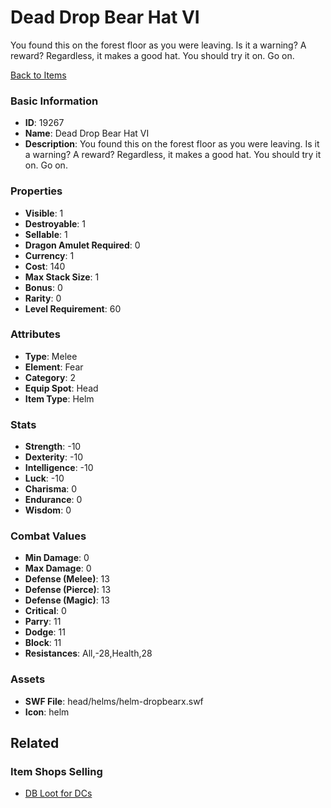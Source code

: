 # Dead Drop Bear Hat VI

You found this on the forest floor as you were leaving. Is it a warning? A reward? Regardless, it makes a good hat. You should try it on. Go on.

[Back to Items](../items.md)

### Basic Information

- **ID**: 19267
- **Name**: Dead Drop Bear Hat VI
- **Description**: You found this on the forest floor as you were leaving. Is it a warning? A reward? Regardless, it makes a good hat. You should try it on. Go on.

### Properties

- **Visible**: 1
- **Destroyable**: 1
- **Sellable**: 1
- **Dragon Amulet Required**: 0
- **Currency**: 1
- **Cost**: 140
- **Max Stack Size**: 1
- **Bonus**: 0
- **Rarity**: 0
- **Level Requirement**: 60

### Attributes

- **Type**: Melee
- **Element**: Fear
- **Category**: 2
- **Equip Spot**: Head
- **Item Type**: Helm

### Stats

- **Strength**: -10
- **Dexterity**: -10
- **Intelligence**: -10
- **Luck**: -10
- **Charisma**: 0
- **Endurance**: 0
- **Wisdom**: 0

### Combat Values

- **Min Damage**: 0
- **Max Damage**: 0
- **Defense (Melee)**: 13
- **Defense (Pierce)**: 13
- **Defense (Magic)**: 13
- **Critical**: 0
- **Parry**: 11
- **Dodge**: 11
- **Block**: 11
- **Resistances**: All,-28,Health,28

### Assets

- **SWF File**: head/helms/helm-dropbearx.swf
- **Icon**: helm

## Related

### Item Shops Selling

- [DB Loot for DCs](../item-shops/647-db-loot-for-dcs.md)

